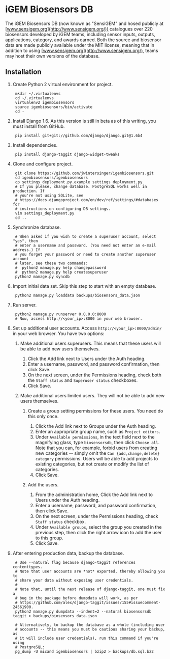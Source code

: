 iGEM Biosensors DB
==================

The iGEM Biosensors DB (now known as "SensiGEM" and hosed publicly at
[www.sensigem.org](http://www.sensigem.org/)) catalogues over 220 biosensors
developed by iGEM teams, including sensor inputs, outputs, applications,
category, and awards earned. Both the source and biosensor data are made
publicly available under the MIT license, meaning that in addition to using
[www.sensigem.org](http://www.sensigem.org/), teams may host their own versions
of the database.

Installation
------------

1. Create Python 2 virtual environment for project.

        mkdir ~/.virtualenvs
        cd ~/.virtualenvs
        virtualenv2 igembiosensors
        source igembiosensors/bin/activate
        cd -

2. Install Django 1.6. As this version is still in beta as of this writing, you must install from GitHub.

        pip install git+git://github.com/django/django.git@1.6b4

3. Install dependencies.

        pip install django-taggit django-widget-tweaks

4. Clone and configure project.

        git clone https://github.com/jwintersinger/igembiosensors.git
        cd igembiosensors/igembiosensors
        cp settings_deployment.py.example settings_deployment.py
        # If you please, change database. PostgreSQL works well in production. If
        # you're not using SQLite, see
        # https://docs.djangoproject.com/en/dev/ref/settings/#databases for
        # instructions on configuring DB settings.
        vim settings_deployment.py
        cd ..
        
5. Synchronize database.
        
        # When asked if you wish to create a superuser account, select "yes", then
        # enter a username and password. (You need not enter an e-mail address.) If
        # you forget your password or need to create another superuser account
        # later, see these two commands:
        #  python2 manage.py help changepassword
        #  python2 manage.py help createsuperuser
        python2 manage.py syncdb

6. Import initial data set. Skip this step to start with an empty database.

        python2 manage.py loaddata backups/biosensors_data.json
        
7. Run server.
        
        python2 manage.py runserver 0.0.0.0:8000
        # Now, access http://<your_ip>:8000 in your web browser.
        
8. Set up additional user accounts. Access `http://<your_ip>:8000/admin/` in your web browser. You have two options:
    1. Make additional users superusers. This means that these users will be able to add new users themselves.
        1. Click the Add link next to Users under the Auth heading.
        2. Enter a username, password, and password confirmation, then click Save.
        3. On the next screen, under the Permissions heading, check both the `Staff status` and `Superuser status` checkboxes.
        4. Click Save.

    2. Make additional users limited users. They will not be able to add new users themselves.
        1. Create a group setting permissions for these users. You need do this only once.
            1. Click the Add link next to Groups under the Auth heading.
            2. Enter an appropriate group name, such as `Project editors`.
            3. Under `Available permissions`, in the text field next to the
               magnifying glass, type `biosensorsdb`, then click `Choose all`.
               Note that you  can, for example, forbid users from creating new
               categories -- simply omit the `Can {add,change,delete} category`
               permissions. Users will be able to add projects to existing
               categories, but not create or modify the list of categories.
            4. Click Save.

        2. Add the users.
            1. From the administration home, Click the Add link next to Users under the Auth heading.
            2. Enter a username, password, and password confirmation, then click Save.
            3. On the next screen, under the Permissions heading, check `Staff status` checkbox.
            4. Under `Available groups`, select the group you created in the
               previous step, then click the right arrow icon to add the user to
               this group.
            5. Click Save.

9. After entering production data, backup the database.

        # Use --natural flag because django-taggit references contenttypes.
        # Note that user accounts are *not* exported, thereby allowing you to
        # share your data without exposing user credentials.
        #
        # Note that, until the next release of django-taggit, one must fix a
        # bug in the package before dumpdata will work, as per
        # https://github.com/alex/django-taggit/issues/155#issuecomment-24561900.
        python2 manage.py dumpdata --indent=2 --natural biosensorsdb taggit > backups/biosensors_data.json

        # Alternatively, to backup the database as a whole (including user
        # accounts -- this means you must be cautious sharing your backup, as
        # it will include user credentials), run this command if you're using
        # PostgreSQL:
        pg_dump -U micand igembiosensors | bzip2 > backups/db.sql.bz2
